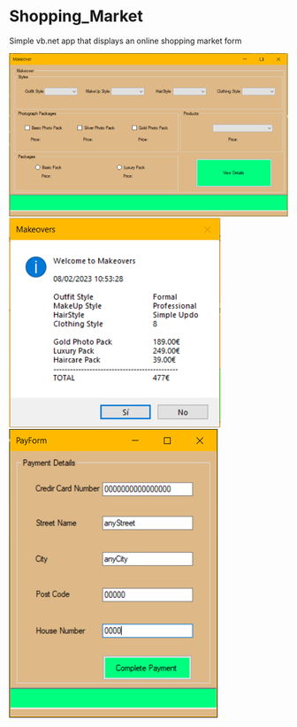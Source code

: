 # Shopping_Market

Simple vb.net app that displays an online shopping market form

<img src="img/Main_display.png" alt="">
<img src="img/payment_summary.png" alt="">
<img src="img/Payment_display.png" alt="">
